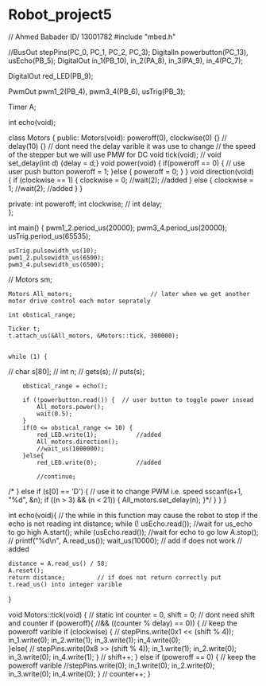 # Robot_project5
// Ahmed Babader        ID/ 13001782
#include "mbed.h"


//BusOut stepPins(PC_0, PC_1, PC_2, PC_3);
DigitalIn powerbutton(PC_13), usEcho(PB_5);
DigitalOut in_1(PB_10), in_2(PA_8), in_3(PA_9), in_4(PC_7);

DigitalOut red_LED(PB_9);

PwmOut pwm1_2(PB_4), pwm3_4(PB_6), usTrig(PB_3);

Timer A;

int echo(void);


class Motors {
public:
    Motors(void): poweroff(0), clockwise(0) {}        // delay(10) {}       // dont need the delay varible it was use to change
                                                                // the speed of the stepper but we will use PMW for DC 
    void tick(void);
//    void set_delay(int d) {delay = d;}
    void power(void) {
        if(poweroff == 0) {             // use user push button
            poweroff = 1;
        }else {
            poweroff = 0;
        }
    }
    void direction(void) {
        if (clockwise == 1) {
            clockwise = 0;
            //wait(2);        //added
        } else {
            clockwise = 1;
            //wait(2);        //added
        }
    }
    
    
private:
    int poweroff;
    int clockwise;
//    int delay;    
};


int main()
{
    pwm1_2.period_us(20000);
    pwm3_4.period_us(20000);
    usTrig.period_us(65535);
    
    usTrig.pulsewidth_us(10);
    pwm1_2.pulsewidth_us(6500);
    pwm3_4.pulsewidth_us(6500);
    
//    Motors sm;
    
    Motors All_motors;                      // later when we get another motor drive control each motor seprately
    
    int obstical_range;    
    
    Ticker t;
    t.attach_us(&All_motors, &Motors::tick, 300000);
    
    
    while (1) {
//        char s[80];
//        int n;
//        gets(s);
//        puts(s);

        obstical_range = echo();
        
        if (!powerbutton.read()) {  // user button to toggle power insead
            All_motors.power();
            wait(0.5);     
        }
        if(0 <= obstical_range <= 10) {
            red_LED.write(1);           //added
            All_motors.direction();
            //wait_us(1000000);
        }else{
            red_LED.write(0);           //added
            
            //continue;
/*        } else if (s[0] == 'D') {     // use it to change PWM i.e. speed
            sscanf(s+1, "%d", &n);
            if ((n > 3) && (n < 21)) {
                All_motors.set_delay(n);
            }*/
        }
    }
}


int echo(void){         // the while in this function may cause the robot to stop if the echo is not reading
    int distance;
    while (! usEcho.read()); //wait for us_echo to go high
    A.start();
    while (usEcho.read()); //wait for echo to go low
    A.stop();
//    printf("%d\n", A.read_us());
    wait_us(10000);       // add if does not work // added
    
    distance = A.read_us() / 58;
    A.reset();
    return distance;         // if does not return correctly put t.read_us() into integer varible  
}




void Motors::tick(void) {
//    static int counter = 0, shift = 0;              // dont need shift and counter
    if (poweroff){            //&& ((counter % delay) == 0)) {     // keep the poweroff varible
        if (clockwise) {
           // stepPins.write(0x1 << (shift % 4));
            in_1.write(0); 
            in_2.write(1);
            in_3.write(1);
            in_4.write(0);  
        }else{
           // stepPins.write(0x8 >> (shift % 4));
            in_1.write(1); 
            in_2.write(0);
            in_3.write(0);
            in_4.write(1);
        }
//        shift++;
    } else if (poweroff == 0) {     // keep the poweroff varible
        //stepPins.write(0);
        in_1.write(0); 
        in_2.write(0);
        in_3.write(0);
        in_4.write(0);
    }
//    counter++;
} 
